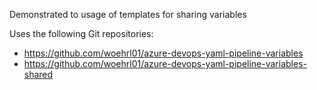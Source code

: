 Demonstrated to usage of templates for sharing variables

Uses the following Git repositories:

* https://github.com/woehrl01/azure-devops-yaml-pipeline-variables
* https://github.com/woehrl01/azure-devops-yaml-pipeline-variables-shared